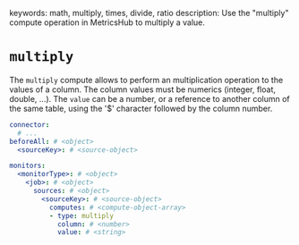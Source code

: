 keywords: math, multiply, times, divide, ratio
description: Use the "multiply" compute operation in MetricsHub to multiply a value.

# `multiply`

The `multiply` compute allows to perform an multiplication operation to the values of a column. The column values must be numerics (integer, float, double, ...).
The `value` can be a number, or a reference to another column of the same table, using the '$' character followed by the column number.

```yaml
connector:
  # ...
beforeAll: # <object>
  <sourceKey>: # <source-object>

monitors:
  <monitorType>: # <object>
    <job>: # <object>
      sources: # <object>
        <sourceKey>: # <source-object>
          computes: # <compute-object-array>
          - type: multiply
            column: # <number>
            value: # <string>
```
